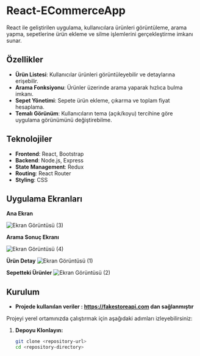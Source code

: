 # React-ECommerceApp

React ile geliştirilen  uygulama, kullanıcılara ürünleri görüntüleme, arama yapma, sepetlerine ürün ekleme ve silme  işlemlerini gerçekleştirme imkanı sunar.

## Özellikler

- **Ürün Listesi**: Kullanıcılar ürünleri görüntüleyebilir ve detaylarına erişebilir.
- **Arama Fonksiyonu**: Ürünler üzerinde arama yaparak hızlıca bulma imkanı.
- **Sepet Yönetimi**: Sepete ürün ekleme, çıkarma ve toplam fiyat hesaplama.
- **Temalı Görünüm**: Kullanıcıların tema (açık/koyu) tercihine göre uygulama görünümünü değiştirebilme.

## Teknolojiler

- **Frontend**: React, Bootstrap
- **Backend**: Node.js, Express
- **State Management**: Redux
- **Routing**: React Router
- **Styling**: CSS

## Uygulama Ekranları
**Ana Ekran**

![Ekran Görüntüsü (3)](https://github.com/user-attachments/assets/385ef570-9029-4bb1-8536-ba670bb3c6fa)

**Arama Sonuç Ekranı**

![Ekran Görüntüsü (4)](https://github.com/user-attachments/assets/af537d64-55b9-45cd-8de9-b54223d8ede9)


**Ürün Detay**
![Ekran Görüntüsü (1)](https://github.com/user-attachments/assets/3d45334d-93f9-4743-af3d-184f9c82be1a)

**Sepetteki Ürünler**
![Ekran Görüntüsü (2)](https://github.com/user-attachments/assets/2c116e26-04f0-4634-bb0e-7d8bec3f3128)

## Kurulum

 - **Projede kullanılan veriler : https://fakestoreapi.com dan sağlanmıştır**


Projeyi yerel ortamınızda çalıştırmak için aşağıdaki adımları izleyebilirsiniz:

1. **Depoyu Klonlayın:**
   ```bash
   git clone <repository-url>
   cd <repository-directory>
